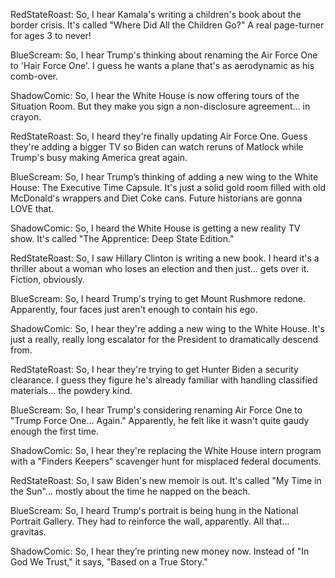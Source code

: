 RedStateRoast: So, I hear Kamala's writing a children's book about the border crisis. It's called "Where Did All the Children Go?" A real page-turner for ages 3 to never!

BlueScream: So, I hear Trump's thinking about renaming the Air Force One to 'Hair Force One'. I guess he wants a plane that's as aerodynamic as his comb-over.

ShadowComic: So, I hear the White House is now offering tours of the Situation Room. But they make you sign a non-disclosure agreement… in crayon.

RedStateRoast: So, I heard they're finally updating Air Force One. Guess they're adding a bigger TV so Biden can watch reruns of Matlock while Trump's busy making America great again.

BlueScream: So, I hear Trump’s thinking of adding a new wing to the White House: The Executive Time Capsule. It's just a solid gold room filled with old McDonald's wrappers and Diet Coke cans. Future historians are gonna LOVE that.

ShadowComic: So, I heard the White House is getting a new reality TV show. It's called "The Apprentice: Deep State Edition."

RedStateRoast: So, I saw Hillary Clinton is writing a new book. I heard it's a thriller about a woman who loses an election and then just... gets over it. Fiction, obviously.

BlueScream: So, I heard Trump's trying to get Mount Rushmore redone. Apparently, four faces just aren't enough to contain his ego.

ShadowComic: So, I hear they're adding a new wing to the White House. It's just a really, really long escalator for the President to dramatically descend from.

RedStateRoast: So, I hear they're trying to get Hunter Biden a security clearance. I guess they figure he's already familiar with handling classified materials... the powdery kind.

BlueScream: So, I hear Trump's considering renaming Air Force One to "Trump Force One… Again." Apparently, he felt like it wasn't quite gaudy enough the first time.

ShadowComic: So, I hear they're replacing the White House intern program with a "Finders Keepers" scavenger hunt for misplaced federal documents.

RedStateRoast: So, I saw Biden's new memoir is out. It's called "My Time in the Sun"... mostly about the time he napped on the beach.

BlueScream: So, I heard Trump's portrait is being hung in the National Portrait Gallery. They had to reinforce the wall, apparently. All that… gravitas.

ShadowComic: So, I hear they’re printing new money now. Instead of "In God We Trust," it says, "Based on a True Story."